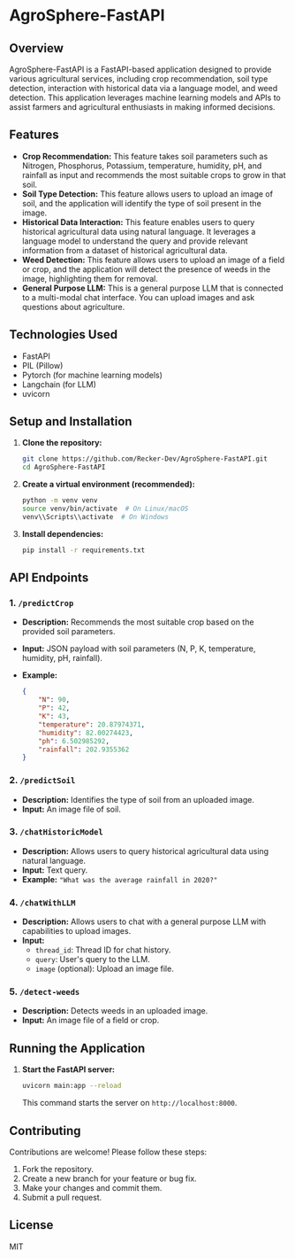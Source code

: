 
# AgroSphere-FastAPI

## Overview

AgroSphere-FastAPI is a FastAPI-based application designed to provide various agricultural services, including crop recommendation, soil type detection, interaction with historical data via a language model, and weed detection. This application leverages machine learning models and APIs to assist farmers and agricultural enthusiasts in making informed decisions.

## Features

-   **Crop Recommendation:** This feature takes soil parameters such as Nitrogen, Phosphorus, Potassium, temperature, humidity, pH, and rainfall as input and recommends the most suitable crops to grow in that soil.
-   **Soil Type Detection:** This feature allows users to upload an image of soil, and the application will identify the type of soil present in the image.
-   **Historical Data Interaction:** This feature enables users to query historical agricultural data using natural language. It leverages a language model to understand the query and provide relevant information from a dataset of historical agricultural data.
-   **Weed Detection:** This feature allows users to upload an image of a field or crop, and the application will detect the presence of weeds in the image, highlighting them for removal.
-   **General Purpose LLM:** This is a general purpose LLM that is connected to a multi-modal chat interface. You can upload images and ask questions about agriculture. 

## Technologies Used

-   FastAPI
-   PIL (Pillow)
-   Pytorch (for machine learning models)
-   Langchain (for LLM)
-   uvicorn

## Setup and Installation

1.  **Clone the repository:**

    ```bash
    git clone https://github.com/Recker-Dev/AgroSphere-FastAPI.git
    cd AgroSphere-FastAPI
    ```

2.  **Create a virtual environment (recommended):**

    ```bash
    python -m venv venv
    source venv/bin/activate  # On Linux/macOS
    venv\\Scripts\\activate  # On Windows
    ```

3.  **Install dependencies:**

    ```bash
    pip install -r requirements.txt
    ```

## API Endpoints

### 1. `/predictCrop`

-   **Description:** Recommends the most suitable crop based on the provided soil parameters.
-   **Input:** JSON payload with soil parameters (N, P, K, temperature, humidity, pH, rainfall).
-   **Example:**

    ```json
    {
        "N": 90,
        "P": 42,
        "K": 43,
        "temperature": 20.87974371,
        "humidity": 82.00274423,
        "ph": 6.502985292,
        "rainfall": 202.9355362
    }
    ```

### 2. `/predictSoil`

-   **Description:** Identifies the type of soil from an uploaded image.
-   **Input:** An image file of soil.

### 3. `/chatHistoricModel`

-   **Description:** Allows users to query historical agricultural data using natural language.
-   **Input:** Text query.
-   **Example:** `"What was the average rainfall in 2020?"`

### 4. `/chatWithLLM`

-   **Description:** Allows users to chat with a general purpose LLM with capabilities to upload images.
-   **Input:**
    -   `thread_id`: Thread ID for chat history.
    -   `query`: User's query to the LLM.
    -   `image` (optional): Upload an image file.

### 5. `/detect-weeds`

-   **Description:** Detects weeds in an uploaded image.
-   **Input:** An image file of a field or crop.

## Running the Application

1.  **Start the FastAPI server:**

    ```bash
    uvicorn main:app --reload
    ```

    This command starts the server on `http://localhost:8000`.

## Contributing

Contributions are welcome! Please follow these steps:

1.  Fork the repository.
2.  Create a new branch for your feature or bug fix.
3.  Make your changes and commit them.
4.  Submit a pull request.

## License

MIT

